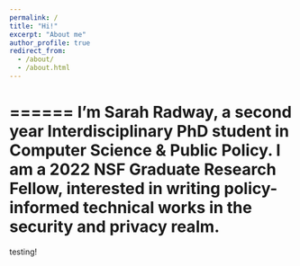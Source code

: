 ```yaml
---
permalink: /
title: "Hi!"
excerpt: "About me"
author_profile: true
redirect_from: 
  - /about/
  - /about.html
---
```


======
I’m Sarah Radway, a second year Interdisciplinary PhD student in Computer Science & Public Policy. I am a 2022 NSF Graduate Research Fellow, interested in writing policy-informed technical works in the security and privacy realm.
=======
testing!